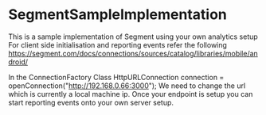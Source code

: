 # SegmentSampleImplementation
This is a sample implementation of Segment using your own analytics setup
For client side initialisation and reporting events refer the following 
https://segment.com/docs/connections/sources/catalog/libraries/mobile/android/

In the ConnectionFactory Class 
    HttpURLConnection connection = openConnection("http://192.168.0.66:3000");
We need to change the url which is currently a local machine ip. Once your endpoint is setup you can start reporting events onto your own server setup.

